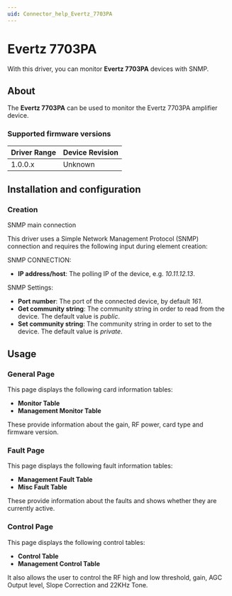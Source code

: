 ```yaml
---
uid: Connector_help_Evertz_7703PA
---
```


# Evertz 7703PA

With this driver, you can monitor **Evertz 7703PA** devices with SNMP.

## About

The **Evertz 7703PA** can be used to monitor the Evertz 7703PA amplifier device.

### Supported firmware versions

| **Driver Range** | **Device Revision** |
|------------------|---------------------|
| 1.0.0.x          | Unknown             |

## Installation and configuration

### Creation

SNMP main connection

This driver uses a Simple Network Management Protocol (SNMP) connection and requires the following input during element creation:

SNMP CONNECTION:

- **IP address/host**: The polling IP of the device, e.g. *10.11.12.13*.

SNMP Settings:

- **Port number**: The port of the connected device, by default *161*.
- **Get community string**: The community string in order to read from the device. The default value is *public*.
- **Set community string**: The community string in order to set to the device. The default value is *private*.

## Usage

### General Page

This page displays the following card information tables:

- **Monitor Table**
- **Management Monitor Table**

These provide information about the gain, RF power, card type and firmware version.

### Fault Page

This page displays the following fault information tables:

- **Management Fault Table**
- **Misc Fault Table**

These provide information about the faults and shows whether they are currently active.

### Control Page

This page displays the following control tables:

- **Control Table**
- **Management Control Table**

It also allows the user to control the RF high and low threshold, gain, AGC Output level, Slope Correction and 22KHz Tone.
